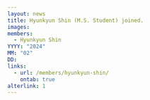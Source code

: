 ```yaml
---
layout: news
title: Hyunkyun Shin (M.S. Student) joined.
images:
members:
  - Hyunkyun Shin
YYYY: "2024"
MM: "02"
DD: 
links:
  - url: /members/hyunkyun-shin/
    ontab: true
alterlink: 1
---
```

